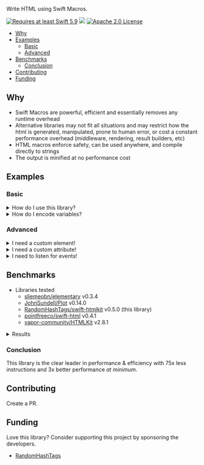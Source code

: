 Write HTML using Swift Macros.

<a href="https://swift.org"><img src="https://img.shields.io/badge/Swift-5.9+-orange" alt="Requires at least Swift 5.9"></a> <img src="https://img.shields.io/badge/Platforms-Any-gold"> <a href="https://github.com/RandomHashTags/swift-htmlkit/blob/main/LICENSE"><img src="https://img.shields.io/badge/License-Apache_2.0-blue" alt="Apache 2.0 License">

- [Why](#why)
- [Examples](#examples)
  - [Basic](#basic)
  - [Advanced](#advanced)
- [Benchmarks](#benchmarks)
  - [Conclusion](#conclusion)
- [Contributing](#contributing)
- [Funding](#funding)

## Why
- Swift Macros are powerful, efficient and essentially removes any runtime overhead
- Alternative libraries may not fit all situations and may restrict how the html is generated, manipulated, prone to human error, or cost a constant performance overhead (middleware, rendering, result builders, etc)
- HTML macros enforce safety, can be used anywhere, and compile directly to strings
- The output is minified at no performance cost
## Examples
### Basic
<details>
<summary>How do I use this library?</summary>

Syntax: `#<html element>(attributes: [], <element specific attributes>: V?, _ innerHTML: [ExpressibleByStringLiteral])`
#### Examples

```swift
// <div class="dark"><p>Macros are beautiful</p></div>
#div(attributes: [.class(["dark"])], [
    #p(["Macros are beautiful"])
])

// <a href="https://github.com/RandomHashTags/litleagues" target="_blank"></a>
#a(href: "https://github.com/RandomHashTags/litleagues", target: ._blank)

// <input id="funny-number" max="420" min="69" name="funny_number" step="1" type="number" value="69">
#input(
    attributes: [.id("funny-number")],
    max: 420,
    min: 69,
    name: "funny_number",
    step: 1,
    type: .number,
    value: "69"
)

// html example
let test:String = #html([
    #body([
        #div(
            attributes: [
                .class(["dark-mode", "row"]),
                .draggable(.false),
                .hidden(.true),
                .inputmode(.email),
                .title("Hey, you're pretty cool")
            ],
            [
                "Random text",
                #div(),
                #a([
                    #div([
                        #abbr()
                    ]),
                    #address()
                ]),
                #div(),
                #button(disabled: true),
                #video(autoplay: true, controls: false, preload: .auto, src: "https://github.com/RandomHashTags/litleagues", width: .centimeters(1)),
            ]
        )
    ])
])
```
</details>

<details>
<summary>How do I encode variables?</summary>
Using String Interpolation.

#### Example
```swift
let string:String = "any string value", integer:Int = -69, float:Float = 3.14159

// ✅ DO
let _:String = #p(["\(string); \(integer); \(float)"])

// ❌ DON'T
let _:String = #p([string, "; ", String(describing: integer), "; ", float.description])
```

</details>

### Advanced
<details>
<summary>I need a custom element!</summary>

Use the `#custom(tag:isVoid:attributes:innerHTML:)` macro.
#### Example
We want to show the [Apple Pay button](https://developer.apple.com/documentation/apple_pay_on_the_web/displaying_apple_pay_buttons_using_javascript#3783424):
```swift
#custom(tag: "apple-pay-button", isVoid: false, attributes: [.custom("buttonstyle", "black"), .custom("type", "buy"), .custom("locale", "el-GR")])
```
becomes
```html
<apple-pay-button buttonstyle="black" type="buy" locale="el-GR"></apple-pay-button>
```

</details>

<details>
<summary>I need a custom attribute!</summary>

Use `HTMLElementAttribute.custom(id:value:)`
#### Example
We want to show the [Apple Pay button](https://developer.apple.com/documentation/apple_pay_on_the_web/displaying_apple_pay_buttons_using_javascript#3783424):
```swift
#custom(tag: "apple-pay-button", isVoid: false, attributes: [.custom("buttonstyle", "black"), .custom("type", "buy"), .custom("locale", "el-GR")])
```
becomes
```html
<apple-pay-button buttonstyle="black" type="buy" locale="el-GR"></apple-pay-button>
```

</details>

<details>
<summary>I need to listen for events!</summary>

> <strong>WARNING</strong>
>
> Inline event handlers are an outdated way to handle events.
>
> General consensus considers this \"bad practice\" and you shouldn't mix your HTML and JavaScript.
>
> This remains deprecated to encourage use of other techniques.
>
> Learn more at https://developer.mozilla.org/en-US/docs/Learn/JavaScript/Building_blocks/Events#inline_event_handlers_—_dont_use_these.

Use the `HTMLElementAttribute.event(<type>, "<value>")`.
#### Example
```swift
#div(attributes: [.event(.click, "doThing()"), .event(.change, "doAnotherThing()")])
```
</details>

## Benchmarks
- Libraries tested
  - [sliemeobn/elementary](https://github.com/sliemeobn/elementary) v0.3.4
  - [JohnSundell/Plot](https://github.com/JohnSundell/Plot) v0.14.0
  - [RandomHashTags/swift-htmlkit](https://github.com/RandomHashTags/swift-htmlkit) v0.5.0 (this library)
  - [pointfreeco/swift-html](https://github.com/pointfreeco/swift-html) v0.4.1
  - [vapor-community/HTMLKit](https://github.com/vapor-community/HTMLKit) v2.8.1
<details>
<summary>Results</summary>
At least on my iMac (i9 9900k, 72GB RAM, 2TB) using macOS 15.0 and the Swift 6 compiler.

Output is from executing this command: `swift package -c release benchmark --grouping metric`

<details>
<summary>Time (wall clock) [less is better]</summary>

```swift
Time (wall clock)
╒═════════════════════════════════════════════╤═════════╤═════════╤═════════╤═════════╤═════════╤═════════╤═════════╤═════════╕
│ Test                                        │      p0 │     p25 │     p50 │     p75 │     p90 │     p99 │    p100 │ Samples │
╞═════════════════════════════════════════════╪═════════╪═════════╪═════════╪═════════╪═════════╪═════════╪═════════╪═════════╡
│ Benchmarks:Elementary simpleHTML() (ns) *   │    4029 │    4323 │    4423 │    4535 │    4667 │    5639 │   51920 │   10000 │
├─────────────────────────────────────────────┼─────────┼─────────┼─────────┼─────────┼─────────┼─────────┼─────────┼─────────┤
│ Benchmarks:Plot simpleHTML() (μs) *         │      20 │      21 │      22 │      22 │      22 │      35 │    9180 │   10000 │
├─────────────────────────────────────────────┼─────────┼─────────┼─────────┼─────────┼─────────┼─────────┼─────────┼─────────┤
│ Benchmarks:SwiftHTMLKit simpleHTML() (ns) * │    1271 │    1394 │    1415 │    1442 │    1508 │    1798 │   26558 │   10000 │
├─────────────────────────────────────────────┼─────────┼─────────┼─────────┼─────────┼─────────┼─────────┼─────────┼─────────┤
│ Benchmarks:SwiftHTMLPF simpleHTML() (μs) *  │      12 │      13 │      13 │      13 │      14 │      29 │      95 │   10000 │
├─────────────────────────────────────────────┼─────────┼─────────┼─────────┼─────────┼─────────┼─────────┼─────────┼─────────┤
│ Benchmarks:VaporHTMLKit simpleHTML() (ns) * │    4709 │    4967 │    5063 │    5183 │    5299 │   10071 │   86300 │   10000 │
╘═════════════════════════════════════════════╧═════════╧═════════╧═════════╧═════════╧═════════╧═════════╧═════════╧═════════╛
```
</details>

<details>
<summary>Throughput (# / s) [more is better]</summary>

```swift
Throughput (# / s)
╒═════════════════════════════════════════════╤═════════╤═════════╤═════════╤═════════╤═════════╤═════════╤═════════╤═════════╕
│ Test                                        │      p0 │     p25 │     p50 │     p75 │     p90 │     p99 │    p100 │ Samples │
╞═════════════════════════════════════════════╪═════════╪═════════╪═════════╪═════════╪═════════╪═════════╪═════════╪═════════╡
│ Benchmarks:Elementary simpleHTML() (K)      │     248 │     232 │     226 │     221 │     214 │     177 │      19 │   10000 │
├─────────────────────────────────────────────┼─────────┼─────────┼─────────┼─────────┼─────────┼─────────┼─────────┼─────────┤
│ Benchmarks:Plot simpleHTML() (K)            │      50 │      47 │      46 │      46 │      45 │      29 │       0 │   10000 │
├─────────────────────────────────────────────┼─────────┼─────────┼─────────┼─────────┼─────────┼─────────┼─────────┼─────────┤
│ Benchmarks:SwiftHTMLKit simpleHTML() (K)    │     787 │     718 │     707 │     694 │     664 │     555 │      38 │   10000 │
├─────────────────────────────────────────────┼─────────┼─────────┼─────────┼─────────┼─────────┼─────────┼─────────┼─────────┤
│ Benchmarks:SwiftHTMLPF simpleHTML() (K)     │      83 │      77 │      76 │      75 │      72 │      35 │      11 │   10000 │
├─────────────────────────────────────────────┼─────────┼─────────┼─────────┼─────────┼─────────┼─────────┼─────────┼─────────┤
│ Benchmarks:VaporHTMLKit simpleHTML() (K)    │     212 │     201 │     198 │     193 │     189 │      99 │      12 │   10000 │
╘═════════════════════════════════════════════╧═════════╧═════════╧═════════╧═════════╧═════════╧═════════╧═════════╧═════════╛
```
</details>

<details>
<summary>Instructions [less is better]</summary>

```swift
Instructions
╒═════════════════════════════════════════════╤═════════╤═════════╤═════════╤═════════╤═════════╤═════════╤═════════╤═════════╕
│ Test                                        │      p0 │     p25 │     p50 │     p75 │     p90 │     p99 │    p100 │ Samples │
╞═════════════════════════════════════════════╪═════════╪═════════╪═════════╪═════════╪═════════╪═════════╪═════════╪═════════╡
│ Benchmarks:Elementary simpleHTML() (K) *    │      14 │      14 │      14 │      15 │      15 │      15 │      36 │   10000 │
├─────────────────────────────────────────────┼─────────┼─────────┼─────────┼─────────┼─────────┼─────────┼─────────┼─────────┤
│ Benchmarks:Plot simpleHTML() (K) *          │     118 │     122 │     122 │     122 │     122 │     125 │    2202 │   10000 │
├─────────────────────────────────────────────┼─────────┼─────────┼─────────┼─────────┼─────────┼─────────┼─────────┼─────────┤
│ Benchmarks:SwiftHTMLKit simpleHTML() *      │     185 │     193 │     193 │     193 │     193 │     193 │   12079 │   10000 │
├─────────────────────────────────────────────┼─────────┼─────────┼─────────┼─────────┼─────────┼─────────┼─────────┼─────────┤
│ Benchmarks:SwiftHTMLPF simpleHTML() (K) *   │      64 │      67 │      67 │      68 │      68 │      72 │     110 │   10000 │
├─────────────────────────────────────────────┼─────────┼─────────┼─────────┼─────────┼─────────┼─────────┼─────────┼─────────┤
│ Benchmarks:VaporHTMLKit simpleHTML() (K) *  │      17 │      20 │      20 │      20 │      20 │      20 │      42 │   10000 │
╘═════════════════════════════════════════════╧═════════╧═════════╧═════════╧═════════╧═════════╧═════════╧═════════╧═════════╛
```
</details>

<details>
<summary>Malloc (total) [less is better]</summary>

```swift
Malloc (total)
╒═════════════════════════════════════════════╤═════════╤═════════╤═════════╤═════════╤═════════╤═════════╤═════════╤═════════╕
│ Test                                        │      p0 │     p25 │     p50 │     p75 │     p90 │     p99 │    p100 │ Samples │
╞═════════════════════════════════════════════╪═════════╪═════════╪═════════╪═════════╪═════════╪═════════╪═════════╪═════════╡
│ Benchmarks:Elementary simpleHTML() *        │       2 │       2 │       2 │       2 │       2 │       2 │       2 │   10000 │
├─────────────────────────────────────────────┼─────────┼─────────┼─────────┼─────────┼─────────┼─────────┼─────────┼─────────┤
│ Benchmarks:Plot simpleHTML() *              │      42 │      42 │      42 │      42 │      42 │      42 │      42 │   10000 │
├─────────────────────────────────────────────┼─────────┼─────────┼─────────┼─────────┼─────────┼─────────┼─────────┼─────────┤
│ Benchmarks:SwiftHTMLKit simpleHTML() *      │       0 │       0 │       0 │       0 │       0 │       0 │       0 │   10000 │
├─────────────────────────────────────────────┼─────────┼─────────┼─────────┼─────────┼─────────┼─────────┼─────────┼─────────┤
│ Benchmarks:SwiftHTMLPF simpleHTML() *       │      20 │      20 │      20 │      20 │      20 │      20 │      21 │   10000 │
├─────────────────────────────────────────────┼─────────┼─────────┼─────────┼─────────┼─────────┼─────────┼─────────┼─────────┤
│ Benchmarks:VaporHTMLKit simpleHTML() *      │       5 │       5 │       5 │       5 │       5 │       5 │       5 │   10000 │
╘═════════════════════════════════════════════╧═════════╧═════════╧═════════╧═════════╧═════════╧═════════╧═════════╧═════════╛
```

</details>

<details>
<summary>Object allocs [less is better]</summary>

```swift
Object allocs
╒═════════════════════════════════════════════╤═════════╤═════════╤═════════╤═════════╤═════════╤═════════╤═════════╤═════════╕
│ Test                                        │      p0 │     p25 │     p50 │     p75 │     p90 │     p99 │    p100 │ Samples │
╞═════════════════════════════════════════════╪═════════╪═════════╪═════════╪═════════╪═════════╪═════════╪═════════╪═════════╡
│ Benchmarks:Elementary simpleHTML() *        │       2 │       2 │       2 │       2 │       2 │       2 │       2 │   10000 │
├─────────────────────────────────────────────┼─────────┼─────────┼─────────┼─────────┼─────────┼─────────┼─────────┼─────────┤
│ Benchmarks:Plot simpleHTML() *              │      42 │      42 │      42 │      42 │      42 │      42 │      42 │   10000 │
├─────────────────────────────────────────────┼─────────┼─────────┼─────────┼─────────┼─────────┼─────────┼─────────┼─────────┤
│ Benchmarks:SwiftHTMLKit simpleHTML() *      │       0 │       0 │       0 │       0 │       0 │       0 │       0 │   10000 │
├─────────────────────────────────────────────┼─────────┼─────────┼─────────┼─────────┼─────────┼─────────┼─────────┼─────────┤
│ Benchmarks:SwiftHTMLPF simpleHTML() *       │      14 │      14 │      14 │      14 │      14 │      14 │      14 │   10000 │
├─────────────────────────────────────────────┼─────────┼─────────┼─────────┼─────────┼─────────┼─────────┼─────────┼─────────┤
│ Benchmarks:VaporHTMLKit simpleHTML() *      │       5 │       5 │       5 │       5 │       5 │       5 │       5 │   10000 │
╘═════════════════════════════════════════════╧═════════╧═════════╧═════════╧═════════╧═════════╧═════════╧═════════╧═════════╛
```

</details>

<details>
<summary>Releases [less is better]</summary>

```swift
Releases
╒═════════════════════════════════════════════╤═════════╤═════════╤═════════╤═════════╤═════════╤═════════╤═════════╤═════════╕
│ Test                                        │      p0 │     p25 │     p50 │     p75 │     p90 │     p99 │    p100 │ Samples │
╞═════════════════════════════════════════════╪═════════╪═════════╪═════════╪═════════╪═════════╪═════════╪═════════╪═════════╡
│ Benchmarks:Elementary simpleHTML() *        │       5 │       5 │       5 │       5 │       5 │       5 │       5 │   10000 │
├─────────────────────────────────────────────┼─────────┼─────────┼─────────┼─────────┼─────────┼─────────┼─────────┼─────────┤
│ Benchmarks:Plot simpleHTML() *              │     126 │     126 │     126 │     126 │     126 │     126 │     126 │   10000 │
├─────────────────────────────────────────────┼─────────┼─────────┼─────────┼─────────┼─────────┼─────────┼─────────┼─────────┤
│ Benchmarks:SwiftHTMLKit simpleHTML() *      │       2 │       2 │       2 │       2 │       2 │       2 │       2 │   10000 │
├─────────────────────────────────────────────┼─────────┼─────────┼─────────┼─────────┼─────────┼─────────┼─────────┼─────────┤
│ Benchmarks:SwiftHTMLPF simpleHTML() *       │      80 │      80 │      80 │      80 │      80 │      80 │      80 │   10000 │
├─────────────────────────────────────────────┼─────────┼─────────┼─────────┼─────────┼─────────┼─────────┼─────────┼─────────┤
│ Benchmarks:VaporHTMLKit simpleHTML() *      │      16 │      16 │      16 │      16 │      16 │      16 │      16 │   10000 │
╘═════════════════════════════════════════════╧═════════╧═════════╧═════════╧═════════╧═════════╧═════════╧═════════╧═════════╛
```

</details>

<details>
<summary>Retains [less is better]</summary>

```swift
Retains
╒═════════════════════════════════════════════╤═════════╤═════════╤═════════╤═════════╤═════════╤═════════╤═════════╤═════════╕
│ Test                                        │      p0 │     p25 │     p50 │     p75 │     p90 │     p99 │    p100 │ Samples │
╞═════════════════════════════════════════════╪═════════╪═════════╪═════════╪═════════╪═════════╪═════════╪═════════╪═════════╡
│ Benchmarks:Elementary simpleHTML() *        │       2 │       2 │       2 │       2 │       2 │       2 │       2 │   10000 │
├─────────────────────────────────────────────┼─────────┼─────────┼─────────┼─────────┼─────────┼─────────┼─────────┼─────────┤
│ Benchmarks:Plot simpleHTML() *              │      82 │      82 │      82 │      82 │      82 │      82 │      82 │   10000 │
├─────────────────────────────────────────────┼─────────┼─────────┼─────────┼─────────┼─────────┼─────────┼─────────┼─────────┤
│ Benchmarks:SwiftHTMLKit simpleHTML() *      │       2 │       2 │       2 │       2 │       2 │       2 │       2 │   10000 │
├─────────────────────────────────────────────┼─────────┼─────────┼─────────┼─────────┼─────────┼─────────┼─────────┼─────────┤
│ Benchmarks:SwiftHTMLPF simpleHTML() *       │      59 │      59 │      59 │      59 │      59 │      59 │      59 │   10000 │
├─────────────────────────────────────────────┼─────────┼─────────┼─────────┼─────────┼─────────┼─────────┼─────────┼─────────┤
│ Benchmarks:VaporHTMLKit simpleHTML() *      │       7 │       7 │       7 │       7 │       7 │       7 │       7 │   10000 │
╘═════════════════════════════════════════════╧═════════╧═════════╧═════════╧═════════╧═════════╧═════════╧═════════╧═════════╛
```

</details>

</details>

### Conclusion
This library is the clear leader in performance & efficiency with 75x less instructions and 3x better performance _at minimum_.

## Contributing
Create a PR.

## Funding
Love this library? Consider supporting this project by sponsoring the developers.
- [RandomHashTags](https://github.com/sponsors/RandomHashTags)